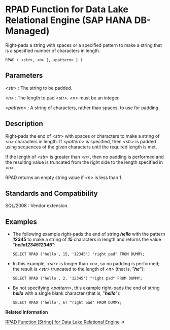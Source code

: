 <!-- loio6c4ea243716a46e789d87818e8be6df1 -->

# RPAD Function for Data Lake Relational Engine \(SAP HANA DB-Managed\)

Right-pads a string with spaces or a specified pattern to make a string that is a specified number of characters in length.



```
RPAD ( <str>, <n> [, <pattern> ] )
```



<a name="loio6c4ea243716a46e789d87818e8be6df1__section_pk2_crt_vrb"/>

## Parameters

 *<str\>*
 :   The string to be padded.

  *<n\>*
 :   The length to pad *<str\>*. *<n\>* must be an integer.

  *<pattern\>*
 :   A string of characters, rather than spaces, to use for padding.

 

<a name="loio6c4ea243716a46e789d87818e8be6df1__section_g4t_crt_vrb"/>

## Description

Right-pads the end of *<str\>* with spaces or characters to make a string of *<n\>* characters in length. If *<pattern\>* is specified, then *<str\>* is padded using sequences of the given characters until the required length is met.

If the length of *<str\>* is greater than *<n\>*, then no padding is performed and the resulting value is truncated from the right side to the length specified in *<n\>*.

RPAD returns an empty string value if *<n\>* is less than 1.



<a name="loio6c4ea243716a46e789d87818e8be6df1__section_klv_2rt_vrb"/>

## Standards and Compatibility

 SQL/2008
 :   Vendor extension.

 

<a name="loio6c4ea243716a46e789d87818e8be6df1__section_pxm_drt_vrb"/>

## Examples

-   The following example right-pads the end of string ***hello*** with the pattern ***12345*** to make a string of ***15*** characters in length and returns the value "***hello1234512345***":

    ```
    SELECT RPAD ('hello', 15, '12345') "right pad" FROM DUMMY;
    ```

-   In this example, *<str\>* is longer than *<n\>*, so no padding is performed; the result is *<str\>* truncated to the length of *<n\>* \(that is, "***he***"\):

    ```
    SELECT RPAD ('hello', 2, '12345') "right pad" FROM DUMMY;
    ```

-   By not specifying *<pattern\>*, this example right-pads the end of string ***hello*** with a single blank character \(that is, "***hello***"\):

    ```
    SELECT RPAD ('hello', 6) "right pad" FROM DUMMY;
    ```


**Related Information**  


[RPAD Function [String] for Data Lake Relational Engine](https://help.sap.com/viewer/19b3964099384f178ad08f2d348232a9/2023_1_QRC/en-US/3a8714b7782a4730b091194c3b54aca0.html "Right-pads a string with spaces or a specified pattern to make a string that is a specified number of characters in length.") :arrow_upper_right:

